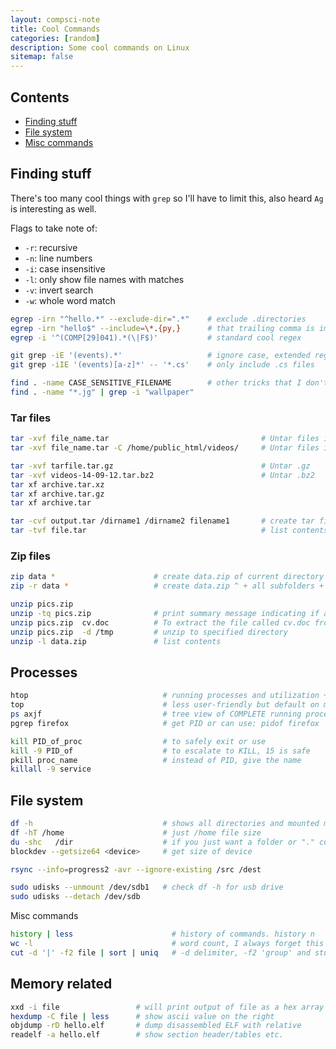 ```yaml
---
layout: compsci-note
title: Cool Commands
categories: [random]
description: Some cool commands on Linux
sitemap: false
---
```


## Contents

* [Finding stuff](#finding-stuff)
* [File system](#file-system)
* [Misc commands](#misc-commands)

## Finding stuff

There's too many cool things with `grep` so I'll have to limit this, also heard `Ag` is interesting as well.

Flags to take note of:

* `-r`: recursive
* `-n`: line numbers
* `-i`: case insensitive
* `-l`: only show file names with matches
* `-v`: invert search
* `-w`: whole word match

```bash
egrep -irn "^hello.*" --exclude-dir=".*"    # exclude .directories
egrep -irn "hello$" --include=\*.{py,}      # that trailing comma is important!
egrep -i '^(COMP[29]041).*(\|F$)'           # standard cool regex

git grep -iE '(events).*'                   # ignore case, extended regex
git grep -iIE '(events)[a-z]*' -- '*.cs'    # only include .cs files

find . -name CASE_SENSITIVE_FILENAME        # other tricks that I don't know
find . -name "*.jg" | grep -i "wallpaper"
```

### Tar files

```bash
tar -xvf file_name.tar                                  # Untar files in Current Directory
tar -xvf file_name.tar -C /home/public_html/videos/     # Untar files in specified Directory

tar -xvf tarfile.tar.gz                                 # Untar .gz
tar -xvf videos-14-09-12.tar.bz2                        # Untar .bz2
tar xf archive.tar.xz
tar xf archive.tar.gz
tar xf archive.tar

tar -cvf output.tar /dirname1 /dirname2 filename1       # create tar files
tar -tvf file.tar                                       # list contents of .tar
```

### Zip files

```bash
zip data *                      # create data.zip of current directory
zip -r data *                   # create data.zip ^ + all subfolders + hidden items

unzip pics.zip
unzip -tq pics.zip              # print summary message indicating if archive is OK
unzip pics.zip  cv.doc          # To extract the file called cv.doc from pics.zip
unzip pics.zip  -d /tmp         # unzip to specified directory
unzip -l data.zip               # list contents
```

## Processes

```bash
htop                              # running processes and utilization + PIDs
top                               # less user-friendly but default on most
ps axjf                           # tree view of COMPLETE running processes
pgrep firefox                     # get PID or can use: pidof firefox

kill PID_of_proc                  # to safely exit or use
kill -9 PID_of                    # to escalate to KILL, 15 is safe
pkill proc_name                   # instead of PID, give the name
killall -9 service

```

## File system

```bash
df -h                             # shows all directories and mounted media
df -hT /home                      # just /home file size
du -shc   /dir                    # if you just want a folder or "." curr dir
blockdev --getsize64 <device>     # get size of device

rsync --info=progress2 -avr --ignore-existing /src /dest

sudo udisks --unmount /dev/sdb1   # check df -h for usb drive
sudo udisks --detach /dev/sdb
```

Misc commands

```bash
history | less                      # history of commands. history n
wc -l                               # word count, I always forget this one
cut -d '|' -f2 file | sort | uniq   # -d delimiter, -f2 'group' and stuff
```

## Memory related

```bash
xxd -i file                 # will print output of file as a hex array in C!
hexdump -C file | less      # show ascii value on the right
objdump -rD hello.elf       # dump disassembled ELF with relative
readelf -a hello.elf        # show section header/tables etc.
```
